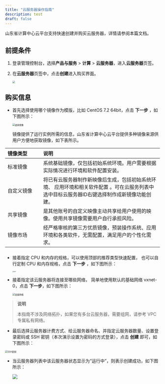 ```yaml
---
title: "云服务器操作指南"
description: test
draft: false
---
```


山东省计算中心云平台支持快速创建并购买云服务器，详情请参阅本篇文档。

## 前提条件

1. 登录管理控制台，选择**产品与服务** > **计算** > **云服务器**，进入**云服务器**页签。

2. 在**云服务器**页签中，点击**创建**进入购买界面。

   <img src="../_images/vm_1.png" style="zoom:50%;" />

## 购买信息

* 首先选择使用哪个镜像作为模版，比如 CentOS 7.2 64bit，点击 **下一步** ，如下图所示：  

  <img src="../../_images/create_instance__1.png" alt="选择镜像" style="zoom:50%;" />  

  镜像提供了运行实例所需的信息，山东省计算中心云平台提供多种镜像来源供用户方便地获取镜像，如下表所示。

| <span style="display:inline-block;width:100px">镜像类型</span> | 说明                                                         |
| :----------------------------------------------------------- | :----------------------------------------------------------- |
| 标准镜像                                                     | 系统基础镜像，仅包括初始系统环境。用户需要根据实际情况进行环境和软件配置安装。 |
| 自定义镜像                                                   | 将已有云服务器制作新映像后生成，包括初始系统环境、 应用环境和相关软件配置 。可在云服务列表中选中目标云服务器ID右键选择制作成新镜像功能创建。 |
| 共享镜像                                                     | 是其他账号的自定义映像主动共享给用户使用的映像。使用共享镜像需要用户自行承担风险。 |
| 镜像市场                                                     | 经严格审核的第三方优质镜像，预装操作系统、应用环境和各类软件，无需配置，满足用户的个性化需求。 |

### 

* 接着指定 CPU 和内存的规格，可以使用顶部的推荐类型快速配置， 也可以自行定制 CPU 和内存规格，点击 **下一步** ，如下图所示：  

  <img src="../../quickstart/_images/type.png" alt="type" style="zoom: 25%;" />  

* 接着指定该云服务器将连接至哪些网络， 简单地使用默认的基础网络 vxnet-0，点击 **下一步**，如下图所示：

  <img src="../../_images/create_instance__3.png" alt="连接网络" style="zoom:50%;" />

> **说明**
>
> 本指南不涉及网络拓扑，如果您有多台云服务器，需要组网，请参考 VPC 专属私有网络。

*   最后选择云服务器计费方式、给云服务器命名、并指定云服务器数量、设置登录密码或 SSH 密钥（本次演示设置为密码的方式登录），点击 **创建** 即可，如下图所示：

<img src="../../_images/create_instance__4.png" alt="SSH密钥" style="zoom:50%;" />    

* 当云服务器列表中该云服务器状态显示为“运行中”，则表示创建成功，如下图所示：

  ![](../../_images/create_instance_5.png)

